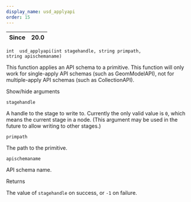 ```yaml
---
display_name: usd_applyapi
order: 15
---
```

| Since | 20.0 |
| --- | --- |

`int  usd_applyapi(int stagehandle, string primpath, string apischemaname)`

This function applies an API schema to a primitive. This function will only work for single-apply API schemas (such as GeomModelAPI), not for multiple-apply API schemas (such as CollectionAPI).

Show/hide arguments

`stagehandle`

A handle to the stage to write to. Currently the only valid value is `0`, which means the current stage in a node. (This argument may be used in the future to allow writing to other stages.)

`primpath`

The path to the primitive.

`apischemaname`

API schema name.

Returns

The value of `stagehandle` on success, or `-1` on failure.
